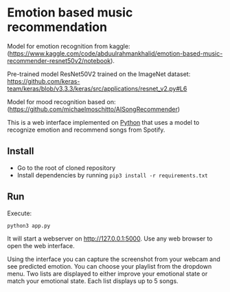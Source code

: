 # Emotion based music recommendation 

Model for emotion recognition from kaggle: (https://www.kaggle.com/code/abduulrahmankhalid/emotion-based-music-recommender-resnet50v2/notebook).

Pre-trained model ResNet50V2 trained on the ImageNet dataset: https://github.com/keras-team/keras/blob/v3.3.3/keras/src/applications/resnet_v2.py#L6

Model for mood recognition based on: (https://github.com/michaelmoschitto/AISongRecommender)

This is a web interface implemented on [Python](https://www.python.org) that uses a model to recognize emotion and recommend songs from Spotify.

## Install

* Go to the root of cloned repository
* Install dependencies by running `pip3 install -r requirements.txt`

## Run

Execute:

```
python3 app.py
```

It will start a webserver on http://127.0.0.1:5000. Use any web browser to open the web interface.

Using the interface you can capture the screenshot from your webcam and see predicted emotion. You can choose your playlist from the dropdown menu. Two lists are displayed to either improve your emotional state or match your emotional state. Each list displays up to 5 songs. 
